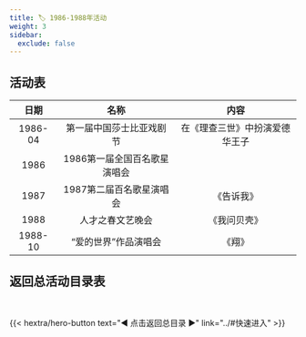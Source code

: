 ```yaml
---
title: 🏷️ 1986-1988年活动
weight: 3
sidebar:
  exclude: false
---
```


## 活动表

|日期|名称|内容|
|:-----:|:-----:|:-----:|
|1986-04|第一届中国莎士比亚戏剧节|在《理查三世》中扮演爱德华王子|
|1986|1986第一届全国百名歌星演唱会||
|1987|1987第二届百名歌星演唱会|《告诉我》|
|1988|人才之春文艺晚会|《我问贝壳》|
|1988-10|“爱的世界”作品演唱会|《翔》|





## 返回总活动目录表

<br>

{{< hextra/hero-button text="◀ 点击返回总目录 ▶" link="../#快速进入" >}}